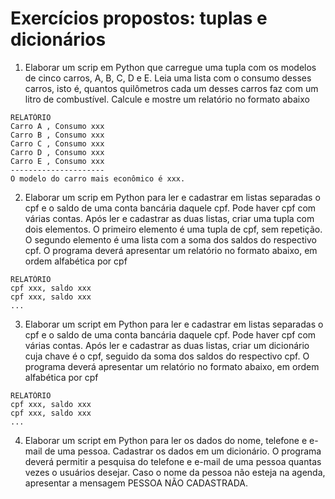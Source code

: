 # Exercícios propostos: tuplas e dicionários

1. Elaborar um scrip em Python que carregue uma tupla com os modelos de cinco carros, A, B, C, D e E.
Leia uma lista com o consumo desses carros, isto é, quantos quilômetros cada um desses carros faz com um litro de combustível.
Calcule e mostre um relatório no formato abaixo  
```
RELATÓRIO  
Carro A , Consumo xxx
Carro B , Consumo xxx
Carro C , Consumo xxx
Carro D , Consumo xxx
Carro E , Consumo xxx
---------------------
O modelo do carro mais econômico é xxx.  
```
2. Elaborar um scrip em Python para ler e cadastrar em listas separadas o cpf e o saldo de uma conta bancária daquele cpf. 
Pode haver cpf com várias contas. Após ler e cadastrar as duas listas, criar uma tupla com dois elementos.
O primeiro elemento é uma tupla de cpf, sem repetição. O segundo elemento é uma lista com a soma dos saldos do respectivo cpf.
O programa deverá apresentar um relatório no formato abaixo, em ordem alfabética por cpf    
```
RELATÓRIO
cpf xxx, saldo xxx
cpf xxx, saldo xxx
...
```
3. Elaborar um script em Python para ler e cadastrar em listas separadas o cpf e o saldo de uma conta bancária daquele cpf. 
Pode haver cpf com várias contas. Após ler e cadastrar as duas listas, criar um dicionário cuja chave é o cpf,
seguido da soma dos saldos do respectivo cpf.
O programa deverá apresentar um relatório no formato abaixo, em ordem alfabética por cpf    
```
RELATÓRIO
cpf xxx, saldo xxx
cpf xxx, saldo xxx
...
```
4. Elaborar um script em Python para ler os dados do nome, telefone e e-mail de uma pessoa. Cadastrar os dados em um dicionário. O programa deverá permitir a pesquisa do telefone e e-mail de uma pessoa quantas vezes o usuários desejar. Caso o nome da pessoa não esteja na agenda,
apresentar a mensagem PESSOA NÃO CADASTRADA. 

